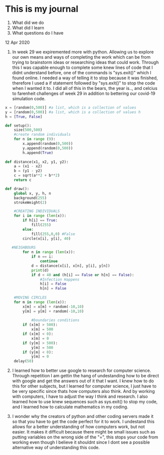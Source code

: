 # This is my journal
1. What did we do
2. What did I learn
3. What questions do I have

12 Apr 2020
1. In week 29 we expiremented more with python. Allowing us to explore our own means and ways of completing the work which can be from trying to brainstorm ideas or researching ideas that could work. Through this I was capable enough to complete some knew lines of code that I didnt understand before, one of the commands is "sys.exit()" which I found online. I needed a way of telling it to stop because it was finished, therefore I used a if statement followed by "sys.exit()" to stop the code when I wanted it to. I did all of this in the bears, the year is.., and celcius to farenheit challenges of week 29 in addition to bettering our covid-19 simulation code.

```.py
x = [random(0,500)] #a list, which is a collection of values
y = [random(0,500)] #a list, which is a collection of values h
h = [True, False]

def setup():
    size(500,500)
    #create random individuals
    for n in range (9):
        x.append(random(0,500))
        y.append(random(0,500))
        h.append(True)
        
def distance(x1, x2, y1, y2):
    a = (x1 - x2)
    b = (y1 - y2)
    c = sqrt(a**2 + b**2)
    return c

def draw():
    global x, y, h, n
    background(255)
    strokeWeight(2)

    #CREATING INDIVIDUALS
    for i in range (len(x)):
        if h[i] == True:
            fill(255)
        else:
            fill(255,0,0) #False
        circle(x[i], y[i], 40)
        
   #NEIGHBOURS 
        for n in range (len(x)):
            if n == i:
                continue
            d = distance(x[i], x[n], y[i], y[n])
            print(d)
            if d < 40 and (h[i] == False or h[n] == False):
                #Infection Happens
                h[i] = False
                h[n] = False
        
    #MOVING CIRCLES
    for m in range (len(x)):
        x[m] = x[m] + random(-10,10)
        y[m] = y[m] + random(-10,10)
    
            #boundaries conditions
        if (x[m] > 500):
            x[m] = 500
        if (x[m] < 0):
            x[m] = 0
        if (y[m] > 500):
            y[m] = 500
        if (y[m] < 0):
            y[m] = 0
    delay(50)
```

2. I learned how to better use google to research for computer science. Through repetition I am gettin the hang of undestanding how to be direct with google and get the answers out of it that I want. I knew how to do this for other subjects, but I learned for computer science, I just have to be very specific since thats how computers also think. And by working with computers, I have to adjust the way I think and research. I also learned how to use knew sequences such as sys.exit() to stop my code, and I learned how to calculate mathematics in my coding.


3. I wonder why the creators of python and other coding servers made it so that you have to get the code perfect for it to work. I undestand this allows for a better understanding of how computers work, but not easier. It makes it difficult because there might be small issues such as putting variables on the wrong side of the "=", this stops your code from working even though I believe it shouldnt since I dont see a possible alternative way of understanding this code.
